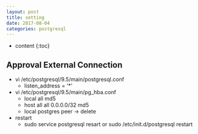 ```yaml
---
layout: post
title: setting
date: 2017-08-04
categories: postgresql
---
```


* content
{:toc}

## Approval External Connection
- vi /etc/postgresql/9.5/main/postgresql.conf
    - listen_address = '*'
- vi /etc/postgresql/9.5/main/pg_hba.conf
    - local all md5
    - host all all 0.0.0.0/32 md5
    - local postgres peer -> delete
- restart
    - sudo service postgresql resart or sudo /etc/init.d/postgresql restart